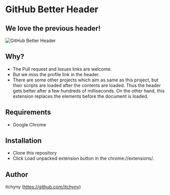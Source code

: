 # GitHub Better Header
## We love the previous header!
![GitHub Better Header](https://raw.githubusercontent.com/wiki/itchyny/github-better-header/image.png)

## Why?
- The Pull request and Issues links are welcome.
- But we miss the profile link in the header.
- There are some other projects which aim as same as this project, but their scripts are loaded after the contents are loaded. Thus the header gets better after a few hundreds of milliseconds. On the other hand, this extension replaces the elements before the document is loaded.

## Requirements
- Google Chrome

## Installation
- Clone this repository
- Click Load unpacked extension button in the chrome://extensions/.

## Author
itchyny (https://github.com/itchyny)
